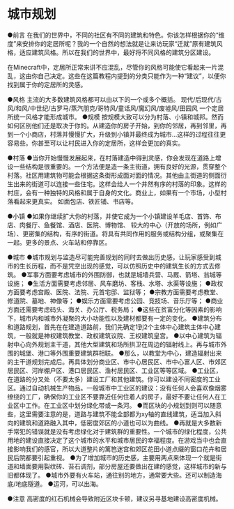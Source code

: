 <!-- docs/community/creation/3001 -->

# 城市规划

●前言
在我们的世界中，不同的社区有不同的建筑和特色。你该怎样根据你的“维度”来安排你的定居所呢？我的一个自然的想法就是让来访玩家“迁就”原有建筑风格，适应建筑风格。所以在我们的世界中，最好将不同风格的建筑分区建设。

在Minecraft中，定居所正常来讲不应混乱，尽管你的风格可能使它看起来一片混乱，这由你自己决定。这些在这篇教程内提到的分类只能作为一种“建议”，以便你找到属于你的定居所的灵感。

●风格
主流的大多数建筑风格都可以由以下的一个或多个概括。
现代/后现代/古风/和风/中世纪/古罗马/蒸汽朋克/哥特风/童话风/魔幻风/废墟风/田园风
                一个定居所统一风格才能形成城市。
●规模
按规模大致可以分为村落、小镇和城邦。然而如何区别他们还是取决于你的。从建造你的房子开始，到你的邻居，再到邻里，再到一个小商店，村落并慢慢扩大，升级到小镇并最终成为城市…这样的过程往往更容易些。你甚至可以让村民进入你的定居所，这样会更加的真实。

●村落
    ●当你开始慢慢发展起来，在村落建造中得到灵感，你会发现在道路上增设一些结构是很重要的。一个方法便是造一条主街道，拥有良好的光源，贯穿整个村落。社区用建筑物可能会根据这条街形成面对面的情况。其他由主街道的侧面衍生出来的街道可以连接一些住宅。这样会给人一个井然有序的村落的印象。这样的村庄，会有一种独特的风格和属于自身的文化。商业上，如果有一个市场，小型村落看起来更真实。 如面包店、铁匠铺、书店等。

●小镇
    ●如果你继续扩大你的村落，并使它成为一个小镇建设羊毛店、首饰、布店、肉餐厅、鱼餐馆、酒店、医院、博物馆、 较大的中心（开放的场所，例如广场）、更密集的结构，有序的街道。将具有共同作用的服务或结构分组，或聚集在一起。更多的景点、火车站和停靠区。

●城市
    ●城市规划与监造尽可能完善规划的同时去做出历史感，让玩家感受到城市的生长历程，而不是凭空出现的感觉，可以仿照历史中的建筑生长的方式去修筑。
    ●军事方面要考虑城市的外围防御，也就是城墙兵营、马厩、箭塔、翁城等设施；
    ●生活方面需要考虑邻居、风车磨坊、客栈、水塔、水渠等设施；
    ●政权方面要考虑宫殿、医院、法院、元首宅邸、监狱等；
    ●宗教方面需要考虑教堂、修道院、墓地、神像等；
    ●娱乐方面需要考虑公园、竞技场、音乐厅等；
    ●商业方面还需要考虑码头、海关、办公厅、税务局；
    ●这些在贫富分化等因素的影响下，城市内和城市外凝聚的大小功能性以及建材都要有一定的变化。
    ●建筑分布和道路规划，首先在在建造道路前，我们先确定1到2个主体中心建筑主体中心建筑，一般就是神权建筑教堂、政权建筑议院、王权建筑皇宫。
    ●以中心建筑为辐射中心向外规划主干道，其他大型建筑和场所拱卫在周边的辐射线上。再与城市外围的城堡、港口等外围重要建筑群相联。
    ●那么，以教堂为中心，建造辐射出来的主干道规划完成后。再具体划分商业区、市中心居民区、市中心富人区、市郊区居民区、河岸棚户区、港口居民区、渔村居民区、工业区等等区域。
    ●工业区，在道路的分叉处（不要太多）建设工厂和其他建筑。你可以建设不同密度的工业区。通过自动机械生产物品。一般城市中工业区的建议：没有任何人会喜欢像烟雾缭绕的工厂，确保你的工业区不要靠近任何住着人的房子，最好不要让任何人在工业区中工作。在工业区中划分绿化带或一条河。
    ●而区块的小规划到则可以随意些，这里需要注意的是，道路与建筑不能全部都为xy轴的直线建筑，适当加入斜向的建筑和道路融入其中，低密度郊区的小道也可以为曲线。
    ●再就是大多数新手常犯的错误就是没有考虑绿化对于建筑群的重要性。一个城市的绿化程度，公共用地的建设直接决定了这个城市的水平和城市居民的幸福程度。在游戏当中也会直接影响我们的感官，所以大道整片的篱笆迷宫和郊区花田小道点缀的窗口花卉和居民后院都要引起重视。
    ●为了增加城市的历史感，主要用两点来体现一个就是街道和墙面要用裂纹砖、苔石调剂，部分房屋还要做出在建的感觉，这样城市的新与旧都体现了。
    ●城市外要有火车站，通往别的地方，通常要大些。还可以制造海底/地底隧道。
    ●运河，可以出海。

●注意
高密度的红石机械会导致附近区块卡顿，建议另寻基地建设高密度机械。
